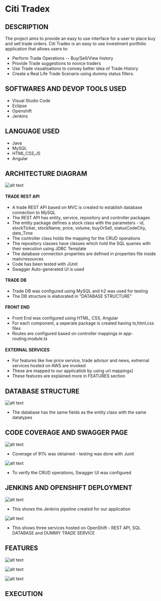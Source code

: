# Citi Tradex

## DESCRIPTION 

The project aims to provide an easy to use interface for a user to place buy and sell trade orders. Citi Tradex is an easy to use investment portfolio application that allows users to:
- Perform Trade Operations -- Buy/Sell/View history
- Provide Trade suggestions to novice traders
- Use Trade visualisations to convey better idea of Trade History
- Create a Real Life Trade Scenario using dummy status fillers.

## SOFTWARES AND DEVOP TOOLS USED

- Visual Studio Code
- Eclipse
- Openshift
- Jenkins

## LANGUAGE USED

- Java
- MySQL
- HTML,CSS,JS
- Angular

## ARCHITECTURE DIAGRAM

![alt text](https://github.com/charanya78/citi-tradex/blob/main/diagrams/arch_diag.jpg)

#### TRADE REST API
- A trade REST API based on MVC is created to establish database connection to MySQL
- The REST API has entity, service, repository and controller packages
- The entity package defines a stock class with the parameters - id, stockTicker, stockName, price, volume, buyOrSell, statusCodeCity, date_Time
- The controller class holds the mapping for the CRUD operations
- The repository classes have classes which hold the SQL queries with their execution using JDBC Template
- The database connection properties are defined in properties file inside main/resources
- Code has been tested with JUnit
- Swagger Auto-generated UI is used

#### TRADE DB
- Trade DB was configured using MySQL and h2 was used for testing
- The DB structure is elaborated in "DATABASE STRUCTURE"

#### FRONT END
- Front End was configured using HTML, CSS, Angular
- For each component, a seperate package is created having ts,html,css files
- Routes are configured based on controller mappings in app-routing.module.ts 

#### EXTERNAL SERVICES
- For features like live price service, trade advisor and news, extrernal services hosted on AWS are invoked 
- These are mapped to our applicatiob by using url mappings]
- These features are explained more in FEATURES section

## DATABASE STRUCTURE

![alt text](https://github.com/charanya78/citi-tradex/blob/main/diagrams/data.png)
- The database has the same fields as the entity class with the same datatypes

## CODE COVERAGE AND SWAGGER PAGE

![alt text](https://github.com/charanya78/citi-tradex/blob/main/diagrams/coverage.png)
- Coverage of 91% was obtained - testing was done with Junit

![alt text](https://github.com/charanya78/citi-tradex/blob/main/diagrams/swagger.png)
- To verify the CRUD operations, Swagger UI was configured

## JENKINS AND OPENSHIFT DEPLOYMENT

![alt text](https://github.com/charanya78/citi-tradex/blob/main/diagrams/jenkins.png)
- This shows the Jenkins pipeline created for our application

![alt text](https://github.com/charanya78/citi-tradex/blob/main/diagrams/openshift.png)
- This shows three services hosted on OpenShift - REST API, SQL DATABASE and DUMMY TRADE SERVICE

## FEATURES

![alt text](https://github.com/charanya78/citi-tradex/blob/main/diagrams/features.PNG)

![alt text](https://github.com/charanya78/citi-tradex/blob/main/diagrams/features2.PNG)

![alt text](https://github.com/charanya78/citi-tradex/blob/main/diagrams/example_feature.png)

## EXECUTION 
